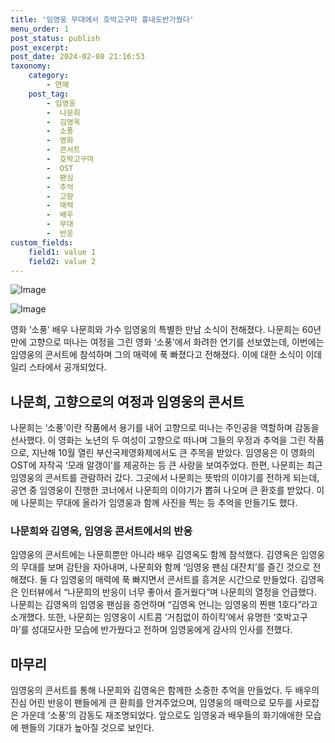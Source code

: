 ```yaml
---
title: '임영웅 무대에서 호박고구마 흉내도반가웠다'
menu_order: 1
post_status: publish
post_excerpt: 
post_date: 2024-02-08 21:16:53
taxonomy:
    category:
        - 연예
    post_tag:
        - 임영웅
        -  나문희
        -  김영옥
        -  소풍
        -  영화
        -  콘서트
        -  호박고구마
        -  OST
        -  팬심
        -  추억
        -  고향
        -  매력
        -  배우
        -  무대
        -  반응
custom_fields:
    field1: value 1
    field2: value 2
---
```


![Image](https://ssl.pstatic.net/mimgnews/image/018/2024/02/08/0005670661_001_20240208141104825.jpg?type=w540)

![Image](https://mimgnews.pstatic.net/image/018/2024/02/08/0005670661_002_20240208141104867.jpg?type=w540)

영화 ‘소풍’ 배우 나문희와 가수 임영웅의 특별한 만남 소식이 전해졌다. 나문희는 60년 만에 고향으로 떠나는 여정을 그린 영화 ‘소풍’에서 화려한 연기를 선보였는데, 이번에는 임영웅의 콘서트에 참석하며 그의 매력에 푹 빠졌다고 전해졌다. 이에 대한 소식이 이데일리 스타에서 공개되었다.
## 나문희, 고향으로의 여정과 임영웅의 콘서트
나문희는 ‘소풍’이란 작품에서 용기를 내어 고향으로 떠나는 주인공을 역할하며 감동을 선사했다. 이 영화는 노년의 두 여성이 고향으로 떠나며 그들의 우정과 추억을 그린 작품으로, 지난해 10월 열린 부산국제영화제에서도 큰 주목을 받았다. 임영웅은 이 영화의 OST에 자작곡 ‘모래 알갱이’를 제공하는 등 큰 사랑을 보여주었다.
한편, 나문희는 최근 임영웅의 콘서트를 관람하러 갔다. 그곳에서 나문희는 뜻밖의 이야기를 전하게 되는데, 공연 중 임영웅이 진행한 코너에서 나문희의 이야기가 뽑혀 나오며 큰 환호를 받았다. 이에 나문희는 무대에 올라가 임영웅과 함께 사진을 찍는 등 추억을 만들기도 했다.
### 나문희와 김영옥, 임영웅 콘서트에서의 반응
임영웅의 콘서트에는 나문희뿐만 아니라 배우 김영옥도 함께 참석했다. 김영옥은 임영웅의 무대를 보며 감탄을 자아내며, 나문희와 함께 ‘임영웅 팬심 대잔치’를 즐긴 것으로 전해졌다. 둘 다 임영웅의 매력에 푹 빠지면서 콘서트를 흥겨운 시간으로 만들었다.
김영옥은 인터뷰에서 “나문희의 반응이 너무 좋아서 즐거웠다”며 나문희의 열정을 언급했다. 나문희는 김영옥의 임영웅 팬심을 증언하며 “김영옥 언니는 임영웅의 찐팬 1호다”라고 소개했다. 또한, 나문희는 임영웅이 시트콤 ‘거침없이 하이킥’에서 유명한 ‘호박고구마’를 성대모사한 모습에 반가웠다고 전하며 임영웅에게 감사의 인사를 전했다.
## 마무리
임영웅의 콘서트를 통해 나문희와 김영옥은 함께한 소중한 추억을 만들었다. 두 배우의 진심 어린 반응이 팬들에게 큰 환희를 안겨주었으며, 임영웅의 매력으로 모두를 사로잡은 가운데 ‘소풍’의 감동도 재조명되었다. 앞으로도 임영웅과 배우들의 화기애애한 모습에 팬들의 기대가 높아질 것으로 보인다.
